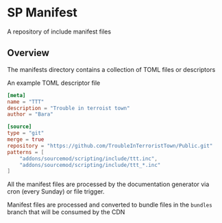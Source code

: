 # SP Manifest

A repository of include manifest files

## Overview

The manifests directory contains a collection of TOML files or descriptors

An example TOML descriptor file

```toml
[meta]
name = "TTT"
description = "Trouble in terroist town"
author = "Bara"

[source]
type = "git"
merge = true
repository = "https://github.com/TroubleInTerroristTown/Public.git"
patterns = [
    "addons/sourcemod/scripting/include/ttt.inc",
    "addons/sourcemod/scripting/include/ttt_*.inc"
]
```

All the manifest files are processed by the documentation generator via cron (every Sunday) or file trigger.

Manifest files are processed and converted to bundle files in the `bundles` branch that will be consumed by the CDN
